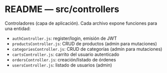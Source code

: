 # README — src/controllers

Controladores (capa de aplicación). Cada archivo expone funciones para una entidad:
- `authController.js`: register/login, emisión de JWT
- `productsController.js`: CRUD de productos (admin para mutaciones)
- `categoriesController.js`: CRUD de categorías (admin para mutaciones)
- `cartsController.js`: carrito del usuario autenticado
- `ordersController.js`: creación/listado de órdenes
- `usersController.js`: listado de usuarios (admin)
